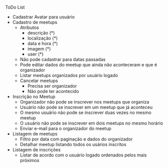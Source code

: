 ToDo List

* Cadastrar Avatar para usuário
* Cadastro de meetups
    - Atributos
        - descrição (*)
        - localização (*)
        - data e hora (*)
        - imagem (*)
        - user (*)
    - Não pode cadastrar para datas passadas
    - Pode editar dados do meetup que ainda não aconteceram e que é organizador
    - Listar meetups organizados por usuário logado
    - Cancelar meetups
        - Precisa ser organizador
        - Não pode ter acontecido 
* Inscrição no Meetup
    - Organizador não pode se inscrever nos meetups que organiza
    - Usuário não pode se inscrever em um meetup que já aconteceu
    - O mesmo usuário não pode se inscrever duas vezes no mesmo meetup
    - O usuário não pode se inscrever em dois meetups no mesmo horário
    - Enviar e-mail para o organizador do meetup
* Listagem de meetups
    - Filtro por data com paginação e dados do organizador
    - Detalhar meetup listando todos os usários inscritos
* Listagem de inscrições
    - Listar de acordo com o usuário logado ordenados pelos mais próximos




